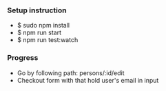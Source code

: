 <h3>Setup instruction</h3>
<ul>
	<li>$ sudo npm install</li>
	<li>$ npm run start</li>
	<li>$ npm run test:watch</li>
</ul>
<h3>Progress</h3>
<ul>
	<li>Go by following path: persons/:id/edit </li>
	<li>Checkout form with that hold user's email in input</li>
</ul>
